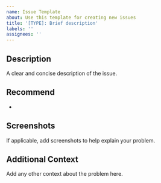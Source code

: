 ```yaml
---
name: Issue Template
about: Use this template for creating new issues
title: '[TYPE]: Brief description'
labels: ''
assignees: ''
---
```


## Description

A clear and concise description of the issue.

## Recommend

-

## Screenshots

If applicable, add screenshots to help explain your problem.

## Additional Context

Add any other context about the problem here.
